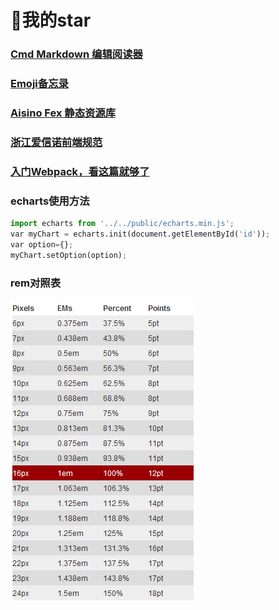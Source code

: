 # :high_brightness:我的star
### [Cmd Markdown 编辑阅读器](https://www.zybuluo.com/mdeditor)
### [Emoji备忘录](http://zoeblow.oschina.io/emoji/)
### [Aisino Fex 静态资源库](http://zoeblow.oschina.io/libs/)
### [浙江爱信诺前端规范](zjaisinofe.gitee.io/zjaisino/plugin/checkradio/index.html)
### [入门Webpack，看这篇就够了](https://www.jianshu.com/p/42e11515c10f)
### echarts使用方法
```python
import echarts from '../../public/echarts.min.js';
var myChart = echarts.init(document.getElementById('id'));
var option={};
myChart.setOption(option);
```
### rem对照表
![rem对照表](./emTable.png)